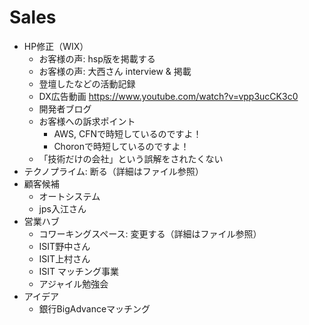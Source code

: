 # Sales
- HP修正（WIX）
  - お客様の声: hsp版を掲載する
  - お客様の声: 大西さん interview & 掲載
  - 登壇したなどの活動記録
  - DX広告動画 https://www.youtube.com/watch?v=vpp3ucCK3c0
  - 開発者ブログ
  - お客様への訴求ポイント
    - AWS, CFNで時短しているのですよ！
    - Choronで時短しているのですよ！
  - 「技術だけの会社」という誤解をされたくない
- テクノプライム: 断る（詳細はファイル参照）
- 顧客候補
  - オートシステム
  - jps入江さん
- 営業ハブ
  - コワーキングスペース: 変更する（詳細はファイル参照）
  - ISIT野中さん
  - ISIT上村さん
  - ISIT マッチング事業
  - アジャイル勉強会
- アイデア
  - 銀行BigAdvanceマッチング


